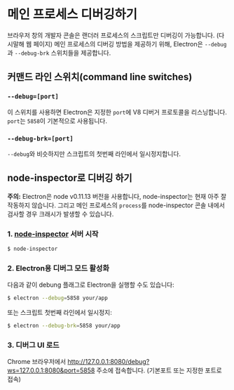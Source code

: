 ﻿# 메인 프로세스 디버깅하기

브라우저 창의 개발자 콘솔은 랜더러 프로세스의 스크립트만 디버깅이 가능합니다. (다시말해 웹 페이지)
메인 프로세스의 디버깅 방법을 제공하기 위해, Electron은 `--debug` 과 `--debug-brk` 스위치들을 제공합니다.

## 커맨드 라인 스위치(command line switches)

### `--debug=[port]`

이 스위치를 사용하면 Electron은 지정한 `port`에 V8 디버거 프로토콜을 리스닝합니다. `port`는 `5858`이 기본적으로 사용됩니다.

### `--debug-brk=[port]`

`--debug`와 비슷하지만 스크립트의 첫번째 라인에서 일시정지합니다.

## node-inspector로 디버깅 하기

__주의:__ Electron은 node v0.11.13 버전을 사용합니다, node-inspector는 현재 아주 잘 작동하지 않습니다.
그리고 메인 프로세스의 `process`를 node-inspector 콘솔 내에서 검사할 경우 크래시가 발생할 수 있습니다.

### 1. [node-inspector][node-inspector] 서버 시작

```bash
$ node-inspector
```

### 2. Electron용 디버그 모드 활성화

다음과 같이 debung 플래그로 Electron을 실행할 수도 있습니다:

```bash
$ electron --debug=5858 your/app
```

또는 스크립트 첫번째 라인에서 일시정지:

```bash
$ electron --debug-brk=5858 your/app
```

### 3. 디버그 UI 로드

Chrome 브라우저에서 http://127.0.0.1:8080/debug?ws=127.0.0.1:8080&port=5858 주소에 접속합니다. (기본포트 또는 지정한 포트로 접속)

[node-inspector]: https://github.com/node-inspector/node-inspector
